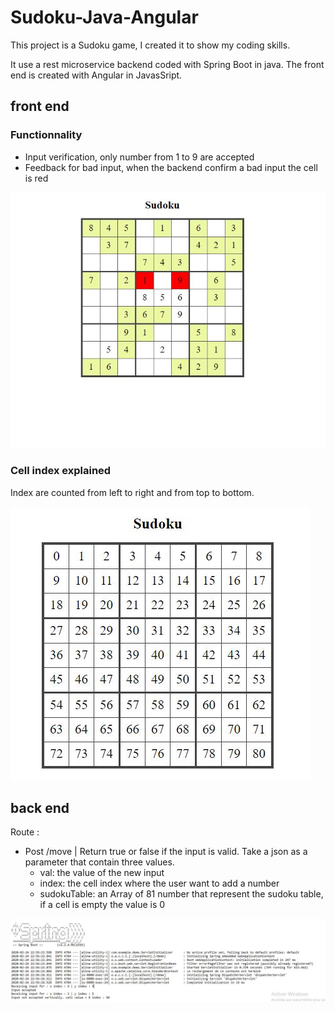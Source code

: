 # Sudoku-Java-Angular

This project is a Sudoku game, I created it to show my coding skills. 

It use a rest microservice backend coded with Spring Boot in java. The front end is created with Angular in JavasSript. 

## front end

### Functionnality 
- Input verification, only number from 1 to 9 are accepted
- Feedback for bad input, when the backend confirm a bad input the cell is red

![front end screenshot](https://github.com/AllanElleuch/Sudoku-Java-Angular/blob/master/img/front-end.JPG "Logo Title Text 1")

### Cell index explained

Index are counted from left to right and from top to bottom.

![front end screenshot](https://github.com/AllanElleuch/Sudoku-Java-Angular/blob/master/img/front-end-index.JPG "Logo Title Text 1")


## back end

Route : 
- Post /move | Return true or false if the input is valid. Take a json as a parameter that contain three values.
  - val: the value of the new input
  - index: the cell index where the user want to add a number
  - sudokuTable: an Array of 81 number that represent the sudoku table, if a cell is empty the value is 0
  
![back end screenshot](https://github.com/AllanElleuch/Sudoku-Java-Angular/blob/master/img/back-end-output.JPG "Logo Title Text 1")
